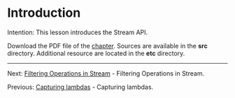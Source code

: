 # Introduction

Intention: This lesson introduces the Stream API.

Download the PDF file of the [chapter](chapter_11.pdf). Sources are available in the <b>src</b> directory. 
Additional resource are located in the <b>etc</b> directory.

<hr>

Next: [Filtering Operations in Stream](chapter_12.md "Filtering Operations in Stream") - Filtering Operations in Stream.

Previous: [Capturing lambdas](chapter_10.md "Capturing lambdas") - Capturing lambdas.